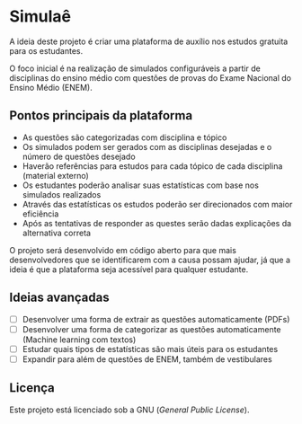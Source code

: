 # Simulaê

A ideia deste projeto é criar uma plataforma de auxílio nos estudos gratuita para os estudantes.

O foco inicial é na realização de simulados configuráveis a partir de disciplinas do ensino médio com questões de provas do Exame Nacional do Ensino Médio (ENEM).

## Pontos principais da plataforma
* As questões são categorizadas com disciplina e tópico
* Os simulados podem ser gerados com as disciplinas desejadas e o número de questões desejado
* Haverão referências para estudos para cada tópico de cada disciplina (material externo)
* Os estudantes poderão analisar suas estatísticas com base nos simulados realizados
* Através das estatísticas os estudos poderão ser direcionados com maior eficiência
* Após as tentativas de responder as questes serão dadas explicações da alternativa correta

O projeto será desenvolvido em código aberto para que mais desenvolvedores que se identificarem com a causa possam ajudar, já que a ideia é que a plataforma seja acessível para qualquer estudante.

## Ideias avançadas
- [ ] Desenvolver uma forma de extrair as questões automaticamente (PDFs)
- [ ] Desenvolver uma forma de categorizar as questões automaticamente (Machine learning com textos)
- [ ] Estudar quais tipos de estatísticas são mais úteis para os estudantes
- [ ] Expandir para além de questões de ENEM, também de vestibulares

## Licença
Este projeto está licenciado sob a GNU (*General Public License*).
